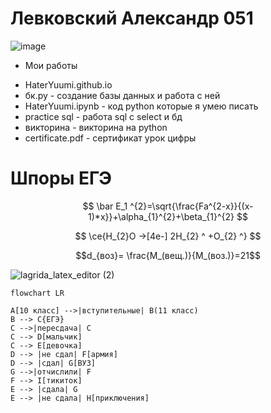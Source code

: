 #  Левковский Александр 051
![image](https://user-images.githubusercontent.com/114468482/192453732-bb0669c2-2a1e-419f-aca6-ecec222b7a05.png)

* Мои работы
- HaterYuumi.github.io
- бк.py - создание базы данных и работа с ней
- HaterYuumi.ipynb - код python которые я умею писать
- practice sql - работа sql с select и бд
- викторина - викторина на python
- certificate.pdf - сертификат урок цифры

# Шпоры ЕГЭ

$$ \bar E_1 ^{2}=\sqrt{\frac{Fa^{2-x}}{(x-1)*x}}+\alpha_{1}^{2}+\beta_{1}^{2} $$

$$ \ce{H_{2}O ->[4e-] 2H_{2} ^ +O_{2} ^} $$

$$d_{воз}= \frac{M_(вещ.)}{M_(воз.)}=21$$

![lagrida_latex_editor (2)](https://user-images.githubusercontent.com/114468482/200493266-07ce4b9e-ea21-4ea6-8188-d3a117940f5d.png)


```mermaid
flowchart LR

A[10 класс] -->|вступительные| B(11 класс)
B --> C{ЕГЭ}
C -->|пересдача| C
C --> D[мальчик]
C --> E[девочка]
D --> |не сдал| F[армия]
D --> |сдал| G[ВУЗ]
G -->|отчислили| F
F --> I[тикиток]
E --> |сдалa| G
E --> |не сдала| H[приключения]
```
